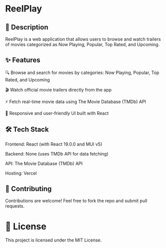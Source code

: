 # ReelPlay

## 📖 Description

ReelPlay is a web application that allows users to browse and watch trailers of movies categorized as Now Playing, Popular, Top Rated, and Upcoming.

## ✨ Features

🔍 Browse and search for movies by categories: Now Playing, Popular, Top Rated, and Upcoming

🎬 Watch official movie trailers directly from the app

⚡ Fetch real-time movie data using The Movie Database (TMDb) API

📱 Responsive and user-friendly UI built with React

## 🛠 Tech Stack

Frontend: React (with React 19.0.0 and MUI v5)

Backend: None (uses TMDb API for data fetching)

API: The Movie Database (TMDb) API

Hosting: Vercel

## 🤝 Contributing

Contributions are welcome! Feel free to fork the repo and submit pull requests.

# 📜 License

This project is licensed under the MIT License.

